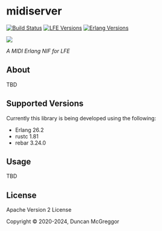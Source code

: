 # midiserver

[![Build Status][gh-actions-badge]][gh-actions]
[![LFE Versions][lfe badge]][lfe]
[![Erlang Versions][erlang badge]][erlang]

[![][logo]][logo-large]

*A MIDI Erlang NIF for LFE*

## About

TBD

## Supported Versions

Currently this library is being developed using the following:

* Erlang 26.2
* rustc 1.81
* rebar 3.24.0

## Usage

TBD

## License

Apache Version 2 License

Copyright © 2020-2024, Duncan McGreggor

[//]: ---Named-Links---

[logo]: priv/images/logo-v1-x250.png
[logo-large]: priv/images/logo-v1-x1000.png
[gh-actions-badge]: https://github.com/ut-proj/midiserver/workflows/ci%2Fcd/badge.svg
[gh-actions]: https://github.com/ut-proj/midiserver/actions
[go]: https://golang.org/
[go badge]: https://img.shields.io/badge/go-1.16-blue.svg
[lfe]: https://github.com/lfe/lfe
[lfe badge]: https://img.shields.io/badge/lfe-2.0-blue.svg
[erlang badge]: https://img.shields.io/badge/erlang-21%20to%2024-blue.svg
[erlang]: https://github.com/ut-proj/midiserver/blob/master/.github/workflows/cicd.yml
